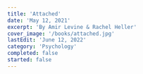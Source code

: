 ```yaml
---
title: 'Attached'
date: 'May 12, 2021'
excerpt: 'By Amir Levine & Rachel Heller'
cover_image: '/books/attached.jpg'
lastEdit: 'June 12, 2022'
category: 'Psychology'
completed: false
started: false
---
```


